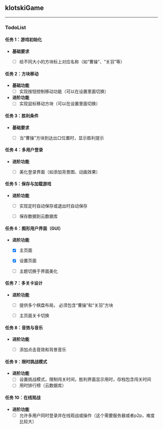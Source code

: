 ## klotskiGame

***

### TodoList

#### 任务 1：游戏初始化
- **基础要求**
	- [ ] 给不同大小的方块标上对应名称（如“曹操”、“关羽”等）


#### 任务 2：方块移动
- **基础功能**
	- [ ] 实现按钮控制移动功能（可以在设置里面切换）
- **进阶功能**
	- [ ] 实现鼠标移动方块（可以在设置里面切换）

#### 任务 3：胜利条件
- **基础要求**
	- [ ] 当“曹操”方块到达出口位置时，显示胜利提示


#### 任务 4：多用户登录
- **进阶功能**
	- [ ] 美化登录界面（如添加背景图、动画效果）


#### 任务 5：保存与加载游戏
- **进阶功能**
	- [ ] 实现定时自动保存或退出时自动保存
	- [ ] 保存数据到云数据库


#### 任务 6：图形用户界面（GUI）
- **进阶功能**
	- [x] 主页面
	- [x] 设置页面
	- [ ] 主题切换于界面美化


#### 任务 7：多关卡设计
- **进阶功能**
	- [ ] 提供多个棋盘布局， 必须包含“曹操”和“关羽”方块
	- [ ] 主页面关卡切换


#### 任务 8：音效与音乐
- **进阶功能**
	- [ ]  添加点击音效和背景音乐


#### 任务 9：限时挑战模式
- **进阶功能**
	- [ ] 设置挑战模式，限制闯关时间，胜利界面显示用时，存档包含闯关时间
	- [ ] 用时排行榜（云数据库）

#### 任务 10：在线观战
- **进阶功能**
	- [ ] 允许多用户同时登录并在线观战或操作（这个需要服务器或者p2p，难度比较大）

